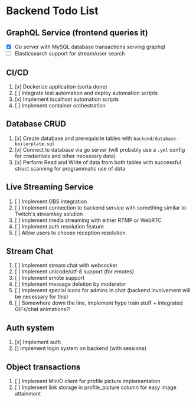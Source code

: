 # Backend Todo List

## GraphQL Service (frontend queries it)

  - [x] Go server with MySQL database transactions serving graphql
  - [ ] Elasticsearch support for stream/user search

## CI/CD 
  
   1. [x] Dockerize application (sorta done)
   2. [ ] Integrate test automation and deploy automation scripts
   3. [x] Implement localhost automation scripts
   4. [ ] Implement container orchestration

## Database CRUD
   
   1. [x] Create database and prerequisite tables with `backend/database-boilerplate.sql`
   2. [x] Connect to database via go server (will probably use a `.yml` config for credentials and other necessary data)
   3. [x] Perform Read and Write of data from both tables with successful struct scanning for programmatic use of data
   
## Live Streaming Service

  1. [ ] Implement OBS integration
  2. [ ] Implement connection to backend service with something similar to Twitch's streamkey solution
  3. [ ] Implement media streaming with either RTMP or WebRTC
  4. [ ] Implement auth resolution feature
  5. [ ] Allow users to choose reception resolution
  
## Stream Chat

  1. [ ] Implement stream chat with websocket
  2. [ ] Implement unicode/utf-8 support (for emotes)
  3. [ ] Implement emote support
  4. [ ] Implement message deletion by moderator
  5. [ ] Implement special icons for admins in chat (backend involvement will be necessary for this)
  6. [ ] Somewhere down the line, implement hype train stuff + integrated GIFs/chat animations?!

## Auth system

  1. [x] Implement auth
  2. [] Implement login system on backend  (with sessions)

## Object transactions

  1. [ ] Implement MinIO client for profile picture implementation
  2. [ ] Implement link storage in profile_picture column for easy image attainment
